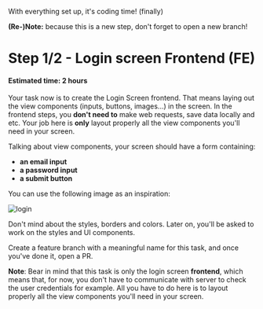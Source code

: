 With everything set up, it's coding time! (finally)

**(Re-)Note:** because this is a new step, don't forget to open a new branch!

# Step 1/2 - Login screen Frontend (FE)
#### Estimated time: 2 hours

Your task now is to create the Login Screen frontend. That means laying out the view components (inputs, buttons, images...) in the screen. In the frontend steps, you **don't need to** make web requests, save data locally and etc. Your job here is **only** layout properly all the view components you'll need in your screen.

Talking about view components, your screen should have a form containing:

- **an email input**
- **a password input**
- **a submit button**

You can use the following image as an inspiration:

![login](https://raw.githubusercontent.com/indigotech/taq-github-bot/master/images/login.jpg)

Don't mind about the styles, borders and colors. Later on, you'll be asked to work on the styles and UI components.

Create a feature branch with a meaningful name for this task, and once you've done it, open a PR.

**Note**: Bear in mind that this task is only the login screen **frontend**, which means that, for now, you don't have to communicate with server to check the user credentials for example. All you have to do here is to layout properly all the view components you'll need in your screen.
